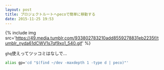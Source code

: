 ```yaml
---
layout: post
title: プロジェクトルートへpecoで簡単に移動する
date: 2015-11-25 19:53
---
```


{% include img src='https://49.media.tumblr.com/933802783210add8559278831eb2235f/tumblr_nyda61dCWV1s7qf9xo1_540.gif' %}

`ghq`使えってツッコミはなしで...

```bash
alias gp='cd "$(find ~/dev -maxdepth 1 -type d | peco)"'
```
